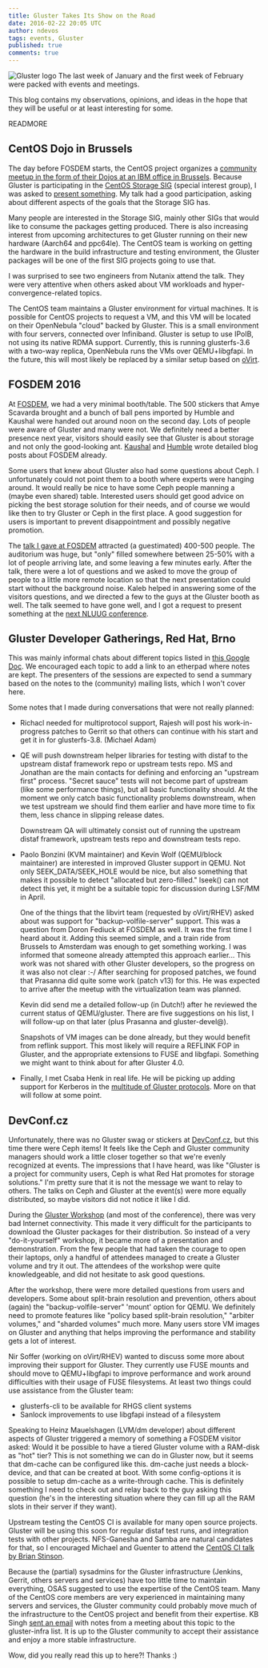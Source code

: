 ```yaml
---
title: Gluster Takes Its Show on the Road
date: 2016-02-22 20:05 UTC
author: ndevos
tags: events, Gluster
published: true
comments: true
---
```

![Gluster logo](blog/gluster-ant.png) The last week of January and the first week of February were packed with events and meetings.

This blog contains my observations, opinions, and ideas in the hope that they will be useful or at least interesting for some.

READMORE

## CentOS Dojo in Brussels

The day before FOSDEM starts, the CentOS project organizes a [community
meetup in the form of their Dojos at an IBM office in Brussels](  https://wiki.centos.org/Events/Dojo/Brussels2016). Because
Gluster is participating in the [CentOS Storage SIG](https://wiki.centos.org/SpecialInterestGroup/Storage) (special interest group), I was asked to [present something](https://lists.centos.org/pipermail/centos-promo/2015-December/001581.html). My talk had a good
participation, asking about different aspects of the goals that the
Storage SIG has.

Many people are interested in the Storage SIG, mainly other SIGs that
would like to consume the packages getting produced. There is
also increasing interest from upcoming architectures to get Gluster
running on their new hardware (Aarch64 and ppc64le). The CentOS team is
working on getting the hardware in the build infrastructure and testing
environment, the Gluster packages will be one of the first SIG projects
going to use that.

I was surprised to see two engineers from Nutanix attend
the talk. They were very attentive when others asked about VM workloads
and hyper-convergence-related topics.

The CentOS team maintains a Gluster environment for virtual machines. It
is possible for CentOS projects to request a VM, and this VM will be
located on their OpenNebula "cloud" backed by Gluster. This is a small
environment with four servers, connected over Infiniband. Gluster is setup
to use IPoIB, not using its native RDMA support. Currently, this is
running glusterfs-3.6 with a two-way replica, OpenNebula runs the VMs over
QEMU+libgfapi. In the future, this will most likely be replaced by a similar setup
based on [oVirt](http://www.ovirt.org).

## FOSDEM 2016  

At [FOSDEM](https://fosdem.org/2016/), we had a very minimal booth/table. The 500 stickers that
Amye Scavarda brought and a bunch of ball pens imported by Humble and Kaushal
were handed out around noon on the second day. Lots of people were aware of
Gluster and many were not. We definitely need a better presence next
year, visitors should easily see that Gluster is about storage and not
only the good-looking ant. [Kaushal](https://kshlm.in/fosdem16/) and [Humble](http://website-humblec.rhcloud.com/me-fosdem-2016/) wrote detailed
blog posts about FOSDEM already.

Some users that knew about Gluster also had some questions about Ceph. I
unfortunately could not point them to a booth where experts were hanging
around. It would really be nice to have some Ceph people manning a
(maybe even shared) table. Interested users should get good advice on
picking the best storage solution for their needs, and of course we
would like then to try Gluster or Ceph in the first place. A good
suggestion for users is important to prevent disappointment and possibly
negative promotion.

The [talk I gave at FOSDEM](https://fosdem.org/2016/schedule/event/gluster_roadmap/) attracted (a guestimated) 400-500 people.
The auditorium was huge, but "only" filled somewhere between 25-50% with
a lot of people arriving late, and some leaving a few minutes early.
After the talk, there were a lot of questions and we asked to move
the group of people to a little more remote location so that the next
presentation could start without the background noise. Kaleb helped in
answering some of the visitors questions, and we directed a few to the
guys at the Gluster booth as well. The talk seemed to have gone well, and I
got a request to present something at the [next NLUUG conference](https://www.nluug.nl/index-en.html).

## Gluster Developer Gatherings, Red Hat, Brno

This was mainly informal chats about different topics listed in [this Google Doc](https://docs.google.com/document/d/1BhaqTsp_cLcLbkUATQ4WNVT1KcNiFDVRNGkmAe6Z_3c). We encouraged each topic to add a link to an etherpad where notes
are kept. The presenters of the sessions are expected to send a summary
based on the notes to the (community) mailing lists, which I won't cover here.

Some notes that I made during conversations that were not really
planned:

 - Richacl needed for multiprotocol support, Rajesh will post his
   work-in-progress patches to Gerrit so that others can continue with
   his start and get it in for glusterfs-3.8. (Michael Adam)

 - QE will push downstream helper libraries for testing with distaf to
   the upstream distaf framework repo or upstream tests repo. MS and
   Jonathan are the main contacts for defining and enforcing an
   "upstream first" process. "Secret sauce" tests will not become part
   of upstream (like some performance things), but all basic
   functionality should. At the moment we only catch basic functionality
   problems downstream, when we test upstream we should find them
   earlier and have more time to fix them, less chance in slipping
   release dates.

   Downstream QA will ultimately consist out of running the upstream
   distaf framework, upstream tests repo and downstream tests repo.

 - Paolo Bonzini (KVM maintainer) and Kevin Wolf (QEMU/block maintainer)
   are interested in improved Gluster support in QEMU. Not only
   SEEK_DATA/SEEK_HOLE would be nice, but also something that makes it
   possible to detect "allocated but zero-filled." lseek() can not
   detect this yet, it might be a suitable topic for discussion during
   LSF/MM in April.

   One of the things that the libvirt team (requested by oVirt/RHEV)
   asked about was support for "backup-volfile-server" support. This was
   a question from Doron Fediuck at FOSDEM as well. It was the first time
   I heard about it. Adding this seemed simple, and a train ride
   from Brussels to Amsterdam was enough to get something working. I was
   informed that someone already attempted this approach earlier... This
   work was not shared with other Gluster developers, so the progress on
   it was also not clear :-/ After searching for proposed patches, we
   found that Prasanna did quite some work (patch v13) for this. He was
   expected to arrive after the meetup with the virtualization team was planned.

   Kevin did send me a detailed follow-up (in Dutch!) after he reviewed
   the current status of QEMU/gluster. There are five suggestions on his
   list, I will follow-up on that later (plus Prasanna and gluster-devel@).

   Snapshots of VM images can be done already, but they would benefit
   from reflink support. This most likely will require a REFLINK FOP in
   Gluster, and the appropriate extensions to FUSE and libgfapi.
   Something we might want to think about for after Gluster 4.0.

 - Finally, I met Csaba Henk in real life. He will be picking up adding
   support for Kerberos in the [multitude of Gluster protocols](https://github.com/gluster/glusterfs-specs/blob/master/under_review/Kerberos.md). More
   on that will follow at some point.

## DevConf.cz

Unfortunately, there was no Gluster swag or stickers at [DevConf.cz](http://devconf.cz/), but this time there
were Ceph items! It feels like the Ceph and Gluster community managers
should work a little closer together so that we're evenly recognized at
events. The impressions that I have heard, was like "Gluster is a
project for community users, Ceph is what Red Hat promotes for storage
solutions." I'm pretty sure that it is not the message we want to relay
to others. The talks on Ceph and Gluster at the event(s) were more
equally distributed, so maybe visitors did not notice it like I did.

During the [Gluster Workshop](https://devconfcz2016.sched.org/event/5m1X/build-your-own-scale-out-storage-with-gluster) (and most of the conference), there was
very bad Internet connectivity. This made it very difficult for the
participants to download the Gluster packages for their distribution. So
instead of a very "do-it-yourself" workshop, it became more of a
presentation and demonstration. From the few people that had taken the
courage to open their laptops, only a handful of attendees managed to
create a Gluster volume and try it out. The attendees of the workshop
were quite knowledgeable, and did not hesitate to ask good questions.

After the workshop, there were more detailed questions from users and
developers. Some about split-brain resolution and prevention, others
about (again) the "backup-volfile-server" 'mount' option for QEMU. We
definitely need to promote features like "policy based split-brain
resolution," "arbiter volumes," and "sharded volumes" much more. Many
users store VM images on Gluster and anything that helps improving the
performance and stability gets a lot of interest.

Nir Soffer (working on oVirt/RHEV) wanted to discuss some more about
improving their support for Gluster. They currently use FUSE mounts and
should move to QEMU+libgfapi to improve performance and work around
difficulties with their usage of FUSE filesystems. At least two things
could use assistance from the Gluster team:

  * glusterfs-cli to be available for RHGS client systems
  * Sanlock improvements to use libgfapi instead of a filesystem

Speaking to Heinz Mauelshagen (LVM/dm developer) about different aspects
of Gluster triggered a memory of something a FOSDEM visitor asked: Would
it be possible to have a tiered Gluster volume with a RAM-disk as "hot"
tier? This is not something we can do in Gluster now, but it seems
that dm-cache can be configured like this. dm-cache just needs a
block-device, and that can be created at boot. With some config-options
it is possible to setup dm-cache as a write-through cache. This is
definitely something I need to check out and relay back to the guy
asking this question (he's in the interesting situation where they can
fill up all the RAM slots in their server if they want).

Upstream testing the CentOS CI is available for many open source
projects. Gluster will be using this soon for regular distaf test runs,
and integration tests with other projects. NFS-Ganesha and Samba are
natural candidates for that, so I encouraged Michael and Guenter to
attend the [CentOS CI talk by Brian Stinson](https://devconfcz2016.sched.org/event/5m1Z/centos-infrastructure-a-bit-of-progress-in-work).

Because the (partial) sysadmins for the Gluster infrastructure (Jenkins,
Gerrit, others servers and services) have too little time to maintain
everything, OSAS suggested to use the expertise of the CentOS team.
Many of the CentOS core members are very experienced in maintaining many
servers and services, the Gluster community could probably move much of
the infrastructure to the CentOS project and benefit from their
expertise. KB Singh [sent an email](http://thread.gmane.org/gmane.comp.file-systems.gluster.infra/933) with notes from a meeting about this topic to the gluster-infra list. It is up to the Gluster community
to accept their assistance and enjoy a more stable infrastructure.


Wow, did you really read this up to here?! Thanks :)
